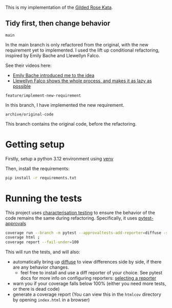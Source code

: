 This is my implementation of the [Gilded Rose Kata](https://github.com/emilybache/GildedRose-Refactoring-Kata).

## Tidy first, then change behavior

`main`

In the main branch is only refactored from the original, with the new requirement yet to implemented.
I used the lift up conditional refactoring, inspired by Emily Bache and Llewellyn Falco.

See their videos here:

- [Emily Bache introduced me to the idea](https://www.youtube.com/watch?v=OdnV8hc9L7I)
- [Llewellyn Falco shows the whole process, and makes it as lazy as possible](https://www.youtube.com/watch?v=wp6oSVDdbXQ)

`feature/implement-new-requirement`

In this branch, I have implemented the new requirement.

`archive/original-code`

This branch contains the original code, before the refactoring.

# Getting setup

Firstly, setup a python 3.12 environment using [venv](https://docs.python.org/3/library/venv.html) 

Then, install the requirements:

```bash
pip install -r requirements.txt
```

# Running the tests

This project uses [characterisation testing](https://www.youtube.com/watch?v=me-Nikc5eak) to ensure the behavior of the code remains the same during refactoring.
Specifically, it uses [pytest-approvals](https://github.com/approvals/ApprovalTests.Python)


```bash
coverage run --branch -m pytest --approvaltests-add-reporter=diffuse -s ;
coverage html ;
coverage report --fail-under=100
```

This will run the tests, and will also:

- automatically bring up [diffuse](https://diffuse.sourceforge.net/download.html) to view differences side by side, if there are any behavior changes.
    - feel free to install and use a diff reporter of your choice. See pytest docs for more info on configuring reporters: [selecting a reporter](https://github.com/approvals/ApprovalTests.Python?tab=readme-ov-file#selecting-a-reporter)
- warn you if your coverage falls below 100% (either you need more tests, or there is dead code)
- generate a coverage report (You can view this in the `htmlcov` directory by opening `index.html` in a browser)
